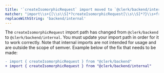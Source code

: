 ```yaml
---
title: '`createIsomorphicRequest` import moved to `@clerk/backend/internal`'
matcher: "import\\s+{[\\s\\S]*?createIsomorphicRequest[\\s\\S]*?}\\s+from\\s+['\"]@clerk\\/(backend)['\"]"
replaceWithString: 'backend/internal'
---
```


The `createIsomorphicRequest` import path has changed from `@clerk/backend` to `@clerk/backend/internal`. You must update your import path in order for it to work correctly. Note that internal imports are not intended for usage and are outside the scope of semver. Example below of the fix that needs to be made:

```diff
- import { createIsomorphicRequest } from "@clerk/backend"
+ import { createIsomorphicRequest } from "@clerk/backend/internal"
```
